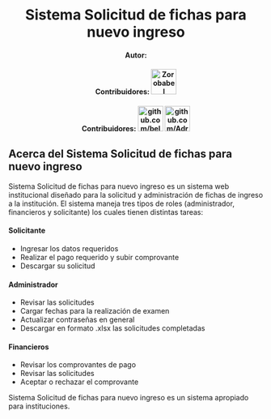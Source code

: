 <h1 align="center">Sistema Solicitud de fichas para nuevo ingreso</h1>

<h4 align="center">
    Autor: 
<h4 align="center">
    Contribuidores: 
<a href="#"><img src="https://avatars.githubusercontent.com/u/55644638?s=64&v=4" width="50" heigth="50" alt="Zorobabel" title="Eadem Zorobabel Rodriguez Solis"></a>
</h4>
<h4 align="center">
    Contribuidores: 
<a href="https://github.com/belmont04"><img src="https://avatars.githubusercontent.com/u/55644638?s=64&v=4" width="50" heigth="50" alt="github.com/belmont04" title="belmont04"></a>
    <a href="https://github.com/Adrianx3m"><img src="https://avatars.githubusercontent.com/u/39929750?v=4" width="50" heigth="50" alt="github.com/Adrianx3m" title="Adrianx3m"></a>
</h4>

## Acerca del Sistema Solicitud de fichas para nuevo ingreso

Sistema Solicitud de fichas para nuevo ingreso es un sistema web institucional diseñado para la solicitud y administración de fichas de ingreso a la institución. El sistema maneja tres tipos de roles (administrador, financieros y solicitante) los cuales tienen distintas tareas:

<h4>Solicitante</h4>
<ul>
    <li>Ingresar los datos requeridos</li>
    <li>Realizar el pago requerido y subir comprovante</li>
    <li>Descargar su solicitud</li>
</ul>

<h4>Administrador</h4>
<ul>
    <li>Revisar las solicitudes</li>
    <li>Cargar fechas para la realización de examen</li>
    <li>Actualizar contraseñas en general</li>
    <li>Descargar en formato .xlsx las solicitudes completadas</li>
</ul>

<h4>Financieros</h4>
<ul>
    <li>Revisar los comprovantes de pago</li>
    <li>Revisar las solicitudes</li>
    <li>Aceptar o rechazar el comprovante</li>
</ul>

Sistema Solicitud de fichas para nuevo ingreso es un sistema apropiado para instituciones.
